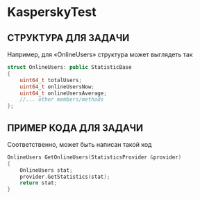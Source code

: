 # KasperskyTest

## СТРУКТУРА ДЛЯ ЗАДАЧИ

Например, для «OnlineUsers» структура может выглядеть так

```c++
struct OnlineUsers: public StatisticBase
{
    uint64_t totalUsers;
    uint64_t onlineUsersNow;
    uint64_t onlineUsersAverage;
    //... other members/methods
};
```

## ПРИМЕР КОДА ДЛЯ ЗАДАЧИ

Соответственно, может быть написан такой код

```c++
OnlineUsers GetOnlineUsers(StatisticsProvider &provider)
{
    OnlineUsers stat;
    provider.GetStatistics(stat);
    return stat;
}
```
